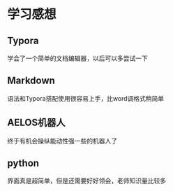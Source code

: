 # 学习感想

## Typora

学会了一个简单的文档编辑器，以后可以多尝试一下



## Markdown

语法和Typora搭配使用很容易上手，比word调格式稍简单



## AELOS机器人

终于有机会操纵能动性强一些的机器人了



## python

界面真是超简单，但是还需要好好领会，老师知识量比较多
